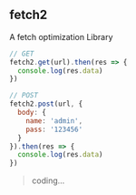 ## fetch2

A fetch optimization Library

```js
// GET
fetch2.get(url).then(res => {
  console.log(res.data)
})

// POST
fetch2.post(url, {
  body: {
    name: 'admin',
    pass: '123456'
  }
}).then(res => {
  console.log(res.data)
})
```

> coding...
